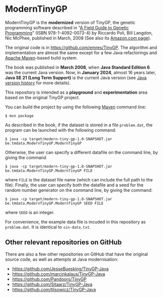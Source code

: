 # ModernTinyGP

ModernTinyGP is the **modernized** version of TinyGP, the genetic programming
software described in
"[A Field Guide to Genetic Programming](http://www.gp-field-guide.org.uk/)"
(ISBN 978-1-4092-0073-4) by Riccardo Poli, Bill Langdon, Nic McPhee, published
in March, 2008 (See also its [Amazon.com
page](https://www.amazon.com/Field-Guide-Genetic-Programming/dp/1409200736)).

The original code is in https://github.com/emres/TinyGP. The algorithm and 
implementation are almost the same except for a few Java refactorings and
[Apache Maven](https://maven.apache.org/)-based build system.

The book was published in **March 2008**, when **Java Standard Edition 6** was the
current Java version. Now, in **January 2024**, almost 16 years later, 
**Java SE 21 (Long Term Support)** is the current Java version
(see [Java version history](https://en.wikipedia.org/wiki/Java_version_history)
for more details).

This repository is intended as a **playground** and **experimentation** area
based on the original TinyGP project.

You can build the project by using the following [Maven](https://maven.apache.org/)
command line:
```
$ mvn package
```

As described in the book, if the dataset is stored in a file `problem.dat`, the
program can be launched with the following command:

```
$ java -cp target/modern-tiny-gp-1.0-SNAPSHOT.jar be.tmdata.ModernTinyGP.ModernTinyGP
```

Otherwise, the user can specify a different datafile on the command line, by
giving the command

```
$ java -cp target/modern-tiny-gp-1.0-SNAPSHOT.jar be.tmdata.ModernTinyGP.ModernTinyGP FILE
```

where `FILE` is the dataset file name (which can include the full path to the
file). Finally, the user can specify both the datafile and a seed for the random
number generator on the command line, by giving the command:

```
$ java -cp target/modern-tiny-gp-1.0-SNAPSHOT.jar be.tmdata.ModernTinyGP.ModernTinyGP SEED FILE
```

where `SEED` is an integer.

For convenience, the example data file is incuded in this repository as
`problem.dat`. It is identical to `sin-data.txt`.

## Other relevant repositories on GitHub

There are also a few other repositories on GitHub that have the original source
code, as well as attempts at Java modernisation:

* https://github.com/JesseBuesking/TinyGP-Java
* https://github.com/marcinkalaus/TinyGP-Java
* https://github.com/Pandoors/TinyGP
* https://github.com/Sitaarz/TinyGP-Java
* https://github.com/tlisowicz/TinyGP-Java